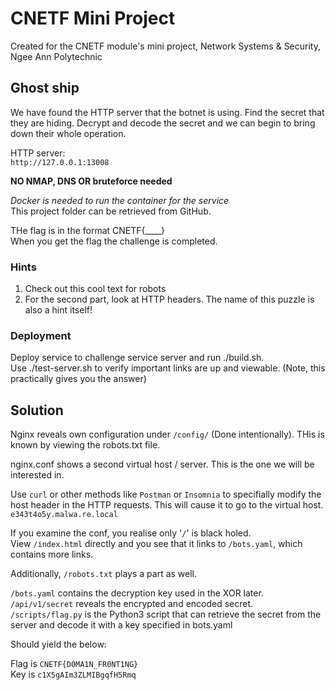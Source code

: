 # CNETF Mini Project
Created for the CNETF module's mini project, Network Systems & Security, Ngee Ann Polytechnic  
 
  
  
## Ghost ship

We have found the HTTP server that the botnet is using. Find the secret 
that they are hiding. Decrypt and decode the secret and we can begin to bring down their whole operation.  
  
HTTP server:  
```http://127.0.0.1:13008```  
  
**NO NMAP, DNS OR bruteforce needed**  
   
*Docker is needed to run the container for the service*  
This project folder can be retrieved from GitHub.  
  
THe flag is in the format CNETF{____}    
When you get the flag the challenge is completed.  
  
### Hints  
1. Check out this cool text for robots  
2. For the second part, look at HTTP headers. The name of this puzzle is also a hint itself!  
  
### Deployment

Deploy service to challenge service server and run ./build.sh.  
Use ./test-server.sh to verify important links are up and viewable. (Note, this practically gives you the answer)  

## Solution
  
Nginx reveals own configuration under `/config/` (Done intentionally). THis is known by viewing the robots.txt file.  
  
nginx.conf shows a second virtual host / server. This is the one we will be interested in.   
  
Use `curl` or other methods like `Postman` or `Insomnia` to specifially modify the host header in
the HTTP requests. This will cause it to go to the virtual host.  
`e343t4o5y.malwa.re.local`    
  
If you examine the conf, you realise only '`/`' is black holed.  
View `/index.html` directly and you see that it links to `/bots.yaml`, which contains more links.  
  
Additionally, `/robots.txt` plays a part as well.  
  
`/bots.yaml` contains the decryption key used in the XOR later.  
`/api/v1/secret` reveals the encrypted and encoded secret.  
`/scripts/flag.py` is the Python3 script that can retrieve the secret from the server and decode it with a key specified in bots.yaml  
  

Should yield the below:

Flag is `CNETF{D0MA1N_FR0NT1NG}`   
Key is  `c1X5gAIm3ZLMIBgqfH5Rmq`  
